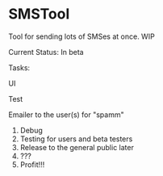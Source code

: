 # SMSTool
Tool for sending lots of SMSes at once. WIP

Current Status: In beta 

Tasks: <p/>
UI <p/>
Test <p/>
Emailer to the user(s) for "spamm"

1. Debug
2. Testing for users and beta testers
3. Release to the general public later
4. ???
5. Profit!!!


